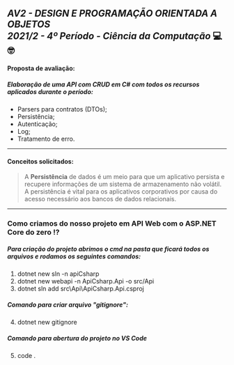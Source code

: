 ## _AV2 - DESIGN E PROGRAMAÇÃO ORIENTADA A OBJETOS <br /> 2021/2 - 4º Período - Ciência da Computação_ :computer::nerd_face:

#### Proposta de avaliação:
#####  Elaboração de uma API com CRUD em C# com todos os recursos aplicados durante o período:

- Parsers para contratos (DTOs); <br />
- Persistência; <br />
- Autenticação; <br />
- Log; <br />
- Tratamento de erro. <br />

---

#### Conceitos solicitados:

> A **Persistência** de dados é um meio para que um aplicativo persista e recupere informações de um sistema de armazenamento não volátil. A persistência é vital para os aplicativos corporativos por causa do acesso necessário aos bancos de dados relacionais.


---

### Como criamos do nosso projeto em API Web com o ASP.NET Core do zero :interrobang: 
##### Para criação do projeto abrimos o cmd na pasta que ficará todos os arquivos e rodamos os seguintes comandos:

1. dotnet new sln -n apiCsharp
2. dotnet new webapi -n ApiCsharp.Api -o src/Api
3. dotnet sln add src\Api\ApiCsharp.Api.csproj

##### Comando para criar arquivo "gitignore":
4. dotnet new gitignore

##### Comando para abertura do projeto no VS Code
5. code .
